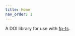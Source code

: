 ```yaml
---
title: Home
nav_order: 1
---
```


A DOI library for use with [fp-ts].

[fp-ts]: https://gcanti.github.io/fp-ts/
